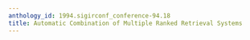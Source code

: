 ```yaml
---
anthology_id: 1994.sigirconf_conference-94.18
title: Automatic Combination of Multiple Ranked Retrieval Systems
---
```


